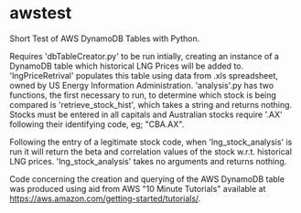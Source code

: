 # awstest
Short Test of AWS DynamoDB Tables with Python.

Requires 'dbTableCreator.py' to be run intially, creating an instance of a DynamoDB table which historical LNG Prices will 
be added to. 'lngPriceRetrival' populates this table using data from .xls spreadsheet, owned by US Energy Information
Administration. 'analysis'.py has two functions, the first necessary to run, to determine which stock is being compared is 
'retrieve_stock_hist', which takes a string and returns nothing. Stocks must be entered in all capitals and Australian stocks
require '.AX' following their identifying code, eg; "CBA.AX".

Following the entry of a legitimate stock code, when 'lng_stock_analysis' is run it will return the beta and correlation 
values of the stock w.r.t. historical LNG prices. 'lng_stock_analysis' takes no arguments and returns nothing.

Code concerning the creation and querying of the AWS DynamoDB table was produced using aid from AWS "10 Minute Tutorials" 
available at https://aws.amazon.com/getting-started/tutorials/. 

